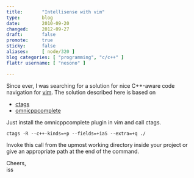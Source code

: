 ```yaml
---
title:       "Intellisense with vim"
type:        blog
date:        2010-09-20
changed:     2012-09-27
draft:       false
promote:     true
sticky:      false
aliases:     [ node/320 ]
blog categories: [ "programming", "c/c++" ]
flattr username: [ "nesono" ]

---
```


<!--more-->
Since ever, I was searching for a solution for nice C++-aware code navigation for [vim][1].
The solution described here is based on

* [ctags][2]
* [omnicppcomplete][3]

Just install the omnicppcomplete plugin in vim and call ctags.

<pre><code class="bash">ctags -R --c++-kinds=+p --fields=+iaS --extra=+q ./</code></pre>

Invoke this call from the upmost working directory inside your project or give an appropriate path at the end of the command.

Cheers,  
iss

[1]: http://www.vim.org "vim homepage"
[2]: http://ctags.sourceforge.net/ "ctags on sourceforge"
[3]: http://www.vim.org/scripts/script.php?script_id=1520 "omnicppcomplete script page"
